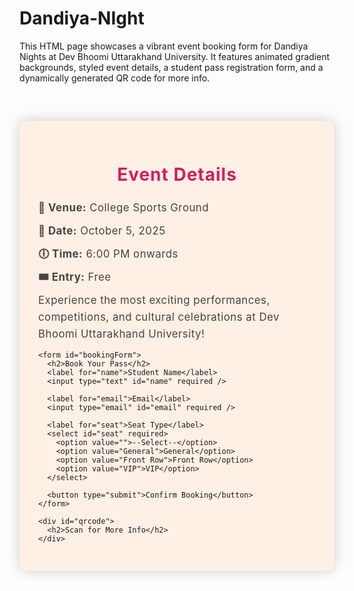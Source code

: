 # Dandiya-NIght
This HTML page showcases a vibrant event booking form for Dandiya Nights at Dev Bhoomi Uttarakhand University. It features animated gradient backgrounds, styled event details, a student pass registration form, and a dynamically generated QR code for more info.

<!DOCTYPE html>
<html lang="en">
<head>
  <meta charset="UTF-8" />
  <meta name="viewport" content="width=device-width, initial-scale=1.0"/>
  <title>Dandiya Nights – Dev Bhoomi Uttarakhand University</title>
  <script src="https://cdn.jsdelivr.net/npm/qrcode/build/qrcode.min.js"></script>
  <style>
    @import url('https://fonts.googleapis.com/css2?family=Anton&display=swap');

    body {
      margin: 0;
      font-family: 'Segoe UI', sans-serif;
      color: #333;
      background: linear-gradient(-45deg, #ff6ec4, #7873f5, #f9d423, #ff4e50);
      background-size: 400% 400%;
      animation: gradientBG 15s ease infinite;
    }

    @keyframes gradientBG {
      0% { background-position: 0% 50%; }
      50% { background-position: 100% 50%; }
      100% { background-position: 0% 50%; }
    }

    .content {
      max-width: 800px;
      margin: 60px auto;
      background: #fff0e6; /* Changed from white to peach */
      padding: 30px;
      border-radius: 10px;
      box-shadow: 0 0 20px rgba(0,0,0,0.2);
    }

    h2 {
      text-align: center;
      color: #d81b60;
      font-family: 'Anton', sans-serif;
      font-size: 2em;
      letter-spacing: 1px;
    }

    .details {
      font-family: 'Anton', sans-serif;
      font-size: 1.2em;
      letter-spacing: 0.5px;
      line-height: 1.6;
      color: #444;
    }

    .details p {
      margin: 10px 0;
    }

    form {
      margin-top: 30px;
    }

    label {
      display: block;
      margin-top: 15px;
      font-weight: bold;
    }

    input, select, button {
      width: 100%;
      padding: 10px;
      margin-top: 5px;
      border-radius: 5px;
      border: 1px solid #ccc;
    }

    button {
      background-color: #d81b60;
      color: white;
      font-weight: bold;
      cursor: pointer;
      margin-top: 20px;
    }

    button:hover {
      background-color: #ad1457;
    }

    #qrcode {
      margin-top: 40px;
      text-align: center;
    }
  </style>
</head>
<body>
  <div class="content">
    <h2>Event Details</h2>
    <div class="details">
      <p><strong>📍 Venue:</strong> College Sports Ground</p>
      <p><strong>📅 Date:</strong> October 5, 2025</p>
      <p><strong>🕕 Time:</strong> 6:00 PM onwards</p>
      <p><strong>🎟️ Entry:</strong> Free</p>
      <p>Experience the most exciting performances, competitions, and cultural celebrations at Dev Bhoomi Uttarakhand University!</p>
    </div>

    <form id="bookingForm">
      <h2>Book Your Pass</h2>
      <label for="name">Student Name</label>
      <input type="text" id="name" required />

      <label for="email">Email</label>
      <input type="email" id="email" required />

      <label for="seat">Seat Type</label>
      <select id="seat" required>
        <option value="">--Select--</option>
        <option value="General">General</option>
        <option value="Front Row">Front Row</option>
        <option value="VIP">VIP</option>
      </select>

      <button type="submit">Confirm Booking</button>
    </form>

    <div id="qrcode">
      <h2>Scan for More Info</h2>
    </div>
  </div>

  <script>
    const eventInfo = `Dandiya Nights 💃\nDev Bhoomi Uttarakhand University\nVenue: College Sports Ground\nDate: October 5, 2025\nTime: 6:00 PM onwards\nEntry: Free`;
    QRCode.toCanvas(document.createElement('canvas'), eventInfo, function (error, canvas) {
      if (error) console.error(error);
      const qrDiv = document.getElementById('qrcode');
      qrDiv.appendChild(canvas);
    });

    document.getElementById('bookingForm').addEventListener('submit', function(e) {
      e.preventDefault();
      alert("Your booking is confirmed! See you at Dandiya Nights 🎉");
    });
  </script>
</body>
</html>